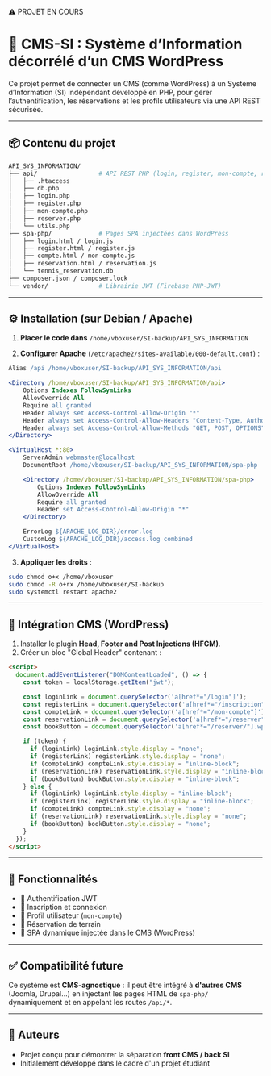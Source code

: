⚠️ PROJET EN COURS


# 🎯 CMS-SI : Système d’Information décorrélé d’un CMS WordPress

Ce projet permet de connecter un CMS (comme WordPress) à un Système d’Information (SI) indépendant développé en PHP, pour gérer l’authentification, les réservations et les profils utilisateurs via une API REST sécurisée.

---

## 📦 Contenu du projet

```bash
API_SYS_INFORMATION/
├── api/                 # API REST PHP (login, register, mon-compte, reserver)
│   ├── .htaccess
│   ├── db.php
│   ├── login.php
│   ├── register.php
│   ├── mon-compte.php
│   ├── reserver.php
│   └── utils.php
├── spa-php/             # Pages SPA injectées dans WordPress
│   ├── login.html / login.js
│   ├── register.html / register.js
│   ├── compte.html / mon-compte.js
│   ├── reservation.html / reservation.js
│   └── tennis_reservation.db
├── composer.json / composer.lock
└── vendor/              # Librairie JWT (Firebase PHP-JWT)
```

---

## ⚙️ Installation (sur Debian / Apache)

1. **Placer le code dans** `/home/vboxuser/SI-backup/API_SYS_INFORMATION`

2. **Configurer Apache** (`/etc/apache2/sites-available/000-default.conf`) :

```apache
Alias /api /home/vboxuser/SI-backup/API_SYS_INFORMATION/api

<Directory /home/vboxuser/SI-backup/API_SYS_INFORMATION/api>
    Options Indexes FollowSymLinks
    AllowOverride All
    Require all granted
    Header always set Access-Control-Allow-Origin "*"
    Header always set Access-Control-Allow-Headers "Content-Type, Authorization"
    Header always set Access-Control-Allow-Methods "GET, POST, OPTIONS"
</Directory>

<VirtualHost *:80>
    ServerAdmin webmaster@localhost
    DocumentRoot /home/vboxuser/SI-backup/API_SYS_INFORMATION/spa-php

    <Directory /home/vboxuser/SI-backup/API_SYS_INFORMATION/spa-php>
        Options Indexes FollowSymLinks
        AllowOverride All
        Require all granted
        Header set Access-Control-Allow-Origin "*"
    </Directory>

    ErrorLog ${APACHE_LOG_DIR}/error.log
    CustomLog ${APACHE_LOG_DIR}/access.log combined
</VirtualHost>
```

3. **Appliquer les droits** :
```bash
sudo chmod o+x /home/vboxuser
sudo chmod -R o+rx /home/vboxuser/SI-backup
sudo systemctl restart apache2
```

---

## 🧩 Intégration CMS (WordPress)

1. Installer le plugin **Head, Footer and Post Injections (HFCM)**.
2. Créer un bloc "Global Header" contenant :

```html
<script>
  document.addEventListener("DOMContentLoaded", () => {
    const token = localStorage.getItem("jwt");

    const loginLink = document.querySelector('a[href*="/login"]');
    const registerLink = document.querySelector('a[href*="/inscription"]');
    const compteLink = document.querySelector('a[href*="/mon-compte"]');
    const reservationLink = document.querySelector('a[href*="/reserver"]');
    const bookButton = document.querySelector('a[href*="/reserver/"].wp-block-button__link');

    if (token) {
      if (loginLink) loginLink.style.display = "none";
      if (registerLink) registerLink.style.display = "none";
      if (compteLink) compteLink.style.display = "inline-block";
      if (reservationLink) reservationLink.style.display = "inline-block";
      if (bookButton) bookButton.style.display = "inline-block";
    } else {
      if (loginLink) loginLink.style.display = "inline-block";
      if (registerLink) registerLink.style.display = "inline-block";
      if (compteLink) compteLink.style.display = "none";
      if (reservationLink) reservationLink.style.display = "none";
      if (bookButton) bookButton.style.display = "none";
    }
  });
</script>
```

---

## 🔐 Fonctionnalités

- 🔑 Authentification JWT
- 📝 Inscription et connexion
- 👤 Profil utilisateur (`mon-compte`)
- 📅 Réservation de terrain
- 🔁 SPA dynamique injectée dans le CMS (WordPress)

---

## ✅ Compatibilité future

Ce système est **CMS-agnostique** : il peut être intégré à **d'autres CMS** (Joomla, Drupal...) en injectant les pages HTML de `spa-php/` dynamiquement et en appelant les routes `/api/*`.

---

## 🧠 Auteurs

- Projet conçu pour démontrer la séparation **front CMS / back SI**
- Initialement développé dans le cadre d'un projet étudiant
